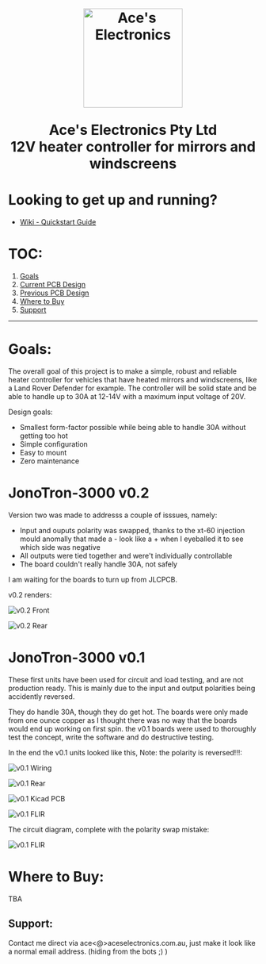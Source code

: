 

<h1 align="center">
  <a href="http://aceselectronics.com.au"><img src=".repo_files/ae_red_320_nobg.png" alt="Ace's Electronics" width="200"></a>  

  Ace's Electronics Pty Ltd  
  12V heater controller for mirrors and windscreens  
</h1>

# Looking to get up and running?
- [Wiki - Quickstart Guide](../../wiki/Quick-Start-Guide)

# TOC:
1. <a href="#goals">Goals</a>
1. <a href="#JonoTron-3000-v0.2">Current PCB Design</a>
1. <a href="#JonoTron-3000-v0.1">Previous PCB Design</a>
1. <a href="#where-to-buy">Where to Buy</a>
1. <a href="#support">Support</a>
---
# Goals:
The overall goal of this project is to make a simple, robust and reliable heater controller for vehicles that have heated mirrors and windscreens, like a Land Rover Defender for example. The controller will be solid state and be able to handle up to 30A at 12-14V with a maximum input voltage of 20V.

Design goals:  
- Smallest form-factor possible while being able to handle 30A without getting too hot
- Simple configuration
- Easy to mount
- Zero maintenance

# JonoTron-3000 v0.2
Version two was made to addresss a couple of isssues, namely:
- Input and ouputs polarity was swapped, thanks to the xt-60 injection mould anomally that made a - look like a + when I eyeballed it to see which side was negative
- All outputs were tied together and were't individually controllable
- The board couldn't really handle 30A, not safely

I am waiting for the boards to turn up from JLCPCB.

v0.2 renders: 

![v0.2 Front](.repo_files/v0_2/JonoBro_v0_2.png)

![v0.2 Rear](.repo_files/v0_2/JonoBro_rear_v0_2.png)

# JonoTron-3000 v0.1
These first units have been used for circuit and load testing, and are not production ready. This is mainly due to the input and output polarities being accidently reversed. 

They do handle 30A, though they do get hot. The boards were only made from one ounce copper as I thought there was no way that the boards would end up working on first spin. the v0.1 boards were used to thoroughly test the concept, write the software and do destructive testing.

In the end the v0.1 units looked like this, Note: the polarity is reversed!!!: 

![v0.1 Wiring](.repo_files/v0_1/JonoBro_v0_1_wiring.png)

![v0.1 Rear](.repo_files/v0_1/JonoBro_v0_1_rear.png)

![v0.1 Kicad PCB](.repo_files/v0_1/JonoBro_v0_1_pcb.png)

![v0.1 FLIR](.repo_files/v0_1/JonoBro_v0_1_FLIR.png)

The circuit diagram, complete with the polarity swap mistake:

![v0.1 FLIR](.repo_files/v0_1/JonoBro_v0_1_schematic.png)

# Where to Buy:
TBA

## Support:
Contact me direct via ace<@>aceselectronics.com.au, just make it look like a normal email address. (hiding from the bots ;) )
